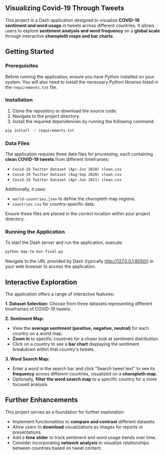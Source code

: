 ## Visualizing Covid-19 Through Tweets

This project is a Dash application designed to visualize **COVID-19 sentiment and word usage** in tweets across different countries. It allows users to explore **sentiment analysis and word frequency** on a **global scale** through interactive **choropleth maps and bar charts**.

## Getting Started

### Prerequisites

Before running the application, ensure you have Python installed on your system. You will also need to install the necessary Python libraries listed in the `requirements.txt` file.

### Installation

1. Clone the repository or download the source code.
2. Navigate to the project directory.
3. Install the required dependencies by running the following command:

```bash
pip install -r requirements.txt
```

### Data Files

The application requires three data files for processing, each containing **clean COVID-19 tweets** from different timeframes:

* `Covid-19 Twitter Dataset (Apr-Jun 2020) clean.csv`
* `Covid-19 Twitter Dataset (Aug-Sep 2020) clean.csv`
* `Covid-19 Twitter Dataset (Apr-Jun 2021) clean.csv`

Additionally, it uses:

* `world-countries.json` to define the choropleth map regions.
* `countries.csv` for country-specific data.

Ensure these files are placed in the correct location within your project directory.

### Running the Application

To start the Dash server and run the application, execute:

```bash
python map-to-bar-final.py
```

Navigate to the URL provided by Dash (typically http://127.0.0.1:8050/) in your web browser to access the application.

## Interactive Exploration

The application offers a range of interactive features:

**1. Dataset Selection:** Choose from three datasets representing different timeframes of COVID-19 tweets.

**2. Sentiment Map:**

* View the **average sentiment (positive, negative, neutral)** for each country on a world map.
* **Zoom in** to specific countries for a closer look at sentiment distribution.
* Click on a country to see a **bar chart** displaying the sentiment breakdown within that country's tweets.

**3. Word Search Map:**

* Enter a word in the search bar and click "Search tweet text" to see its **frequency** across different countries, visualized on a **choropleth map**.
* Optionally, **filter the word search map** to a specific country for a more focused analysis.

## Further Enhancements

This project serves as a foundation for further exploration:

* Implement functionalities to **compare and contrast** different datasets.
* Allow users to **download** visualizations as images for reports or presentations.
* Add a **time slider** to track sentiment and word usage trends over time.
* Consider incorporating **network analysis** to visualize relationships between countries based on tweet content.


